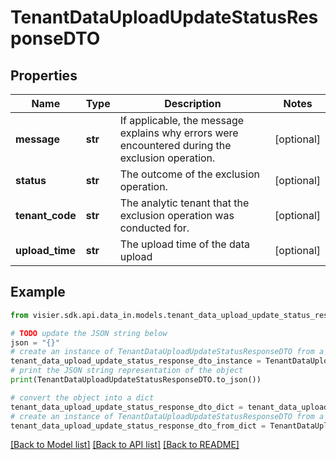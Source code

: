 # TenantDataUploadUpdateStatusResponseDTO


## Properties

Name | Type | Description | Notes
------------ | ------------- | ------------- | -------------
**message** | **str** | If applicable, the message explains why errors were encountered during the exclusion operation. | [optional] 
**status** | **str** | The outcome of the exclusion operation. | [optional] 
**tenant_code** | **str** | The analytic tenant that the exclusion operation was conducted for. | [optional] 
**upload_time** | **str** | The upload time of the data upload | [optional] 

## Example

```python
from visier.sdk.api.data_in.models.tenant_data_upload_update_status_response_dto import TenantDataUploadUpdateStatusResponseDTO

# TODO update the JSON string below
json = "{}"
# create an instance of TenantDataUploadUpdateStatusResponseDTO from a JSON string
tenant_data_upload_update_status_response_dto_instance = TenantDataUploadUpdateStatusResponseDTO.from_json(json)
# print the JSON string representation of the object
print(TenantDataUploadUpdateStatusResponseDTO.to_json())

# convert the object into a dict
tenant_data_upload_update_status_response_dto_dict = tenant_data_upload_update_status_response_dto_instance.to_dict()
# create an instance of TenantDataUploadUpdateStatusResponseDTO from a dict
tenant_data_upload_update_status_response_dto_from_dict = TenantDataUploadUpdateStatusResponseDTO.from_dict(tenant_data_upload_update_status_response_dto_dict)
```
[[Back to Model list]](../README.md#documentation-for-models) [[Back to API list]](../README.md#documentation-for-api-endpoints) [[Back to README]](../README.md)


